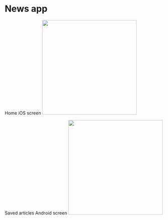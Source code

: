 # News app

Home iOS screen 
<img src="image/home_screen.png" height="300em" />

Saved articles Android screen
<img src="image/saved_articles_screen.png" height="300em" />